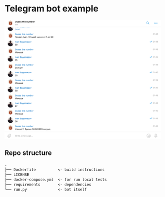 # Telegram bot example

![example](docs/img/example.png)

## Repo structure
```
.
├── Dockerfile          <- build instructions
├── LICENSE
├── docker-compose.yml  <- for run local tests
├── requirements        <- dependencies
└── run.py              <- bot itself
```